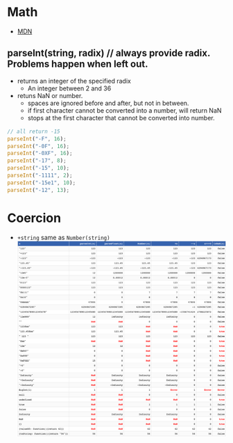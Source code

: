 # Math

- [MDN](https://developer.mozilla.org/en-US/docs/Web/JavaScript/Reference/Global_Objects/Math)

## parseInt(string, radix) // always provide radix. Problems happen when left out.

- returns an integer of the specified radix
  - An integer between 2 and 36
- retuns NaN or number.
  - spaces are ignored before and after, but not in between.
  - if first character cannot be converted into a number, will return NaN
  - stops at the first character that cannot be converted into number.

```js
// all return -15
parseInt("-F", 16);
parseInt("-0F", 16);
parseInt("-0XF", 16);
parseInt("-17", 8);
parseInt("-15", 10);
parseInt("-1111", 2);
parseInt("-15e1", 10);
parseInt("-12", 13);
```

# Coercion

- `+string` same as `Number(string)`
  <a href="https://stackoverflow.com/questions/17106681/parseint-vs-unary-plus-when-to-use-which"><img src="./images/parseIntvsplus.png" alt="coercion table"></a>
